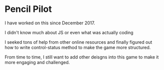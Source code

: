 # Pencil Pilot
I have worked on this since December 2017.    

I didn't know much about JS or even what was actually coding    

I seeked tons of help from other online resources and finally figured out how to write control-status method to make the game more structured.    

From time to time, I still want to add other deisgns into this game to make it more engaging and challenged.
